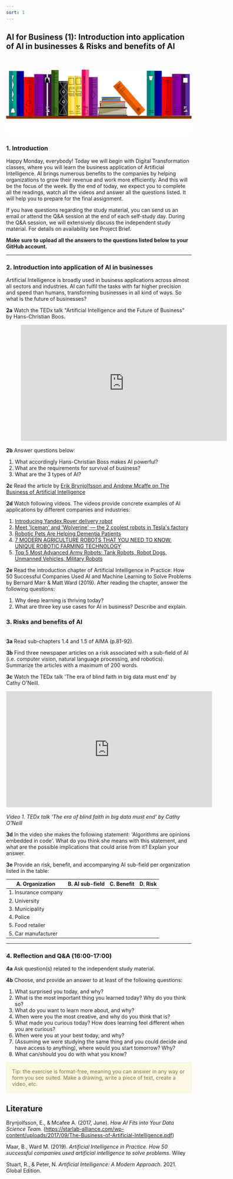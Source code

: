 ```yaml
---
sort: 1
---
```


## __AI for Business (1): Introduction into application of AI in businesses & Risks and benefits of AI__
\
\
<img src="./images/books_banner.png" alt="Books banner" width="600">

### 1. Introduction

Happy Monday, everybody! Today we will begin with Digital Transformation classes, where you will learn the business application of Artificial Intelligence. AI brings numerous benefits to the companies by  helping organizations to grow their revenue and work more efficiently. And this will be the focus of the week.
By the end of  today, we expect you to complete all the readings, watch all the videos and answer all the questions listed. It will help you to prepare for the final assignment.  

If you have questions regarding the study material, you can send us an email or attend the Q&A session at the end of each self-study day. During the Q&A session, we will extensively discuss the independent study material. For details on availability see Project Brief.

__Make sure to upload all the answers to the questions listed below to your GitHub account.__

***

### 2. Introduction into application of AI in businesses

Artificial Intelligence is broadly used in business applications across almost all sectors and industries. AI can fulfil the tasks with far higher precision and speed than humans, transforming businesses in all kind of ways. So what is the future of businesses?  

__2a__ Watch the TEDx talk "Artificial Intelligence and the Future of Business" by Hans-Christian Boos.

<!-- blank line -->
<figure class="video_container">
<iframe width="560" height="315" src="https://www.youtube.com/embed/5NlmdoHzmrw?controls=0" title="YouTube video player" frameborder="0" allow="accelerometer; autoplay; clipboard-write; encrypted-media; gyroscope; picture-in-picture" allowfullscreen></iframe>
</figure>
<!-- blank line -->

__2b__ Answer questions below:
1. What accordingly Hans-Christian Boss makes AI powerful?
2. What are the requirements for survival of business?
3. What are the 3 types of AI?

__2c__ Read the article by [Erik Brynjolfsson and Andrew Mcaffe on The Business of Artificial Intelligence](https://starlab-alliance.com/wp-content/uploads/2017/09/The-Business-of-Artificial-Intelligence.pdf)

__2d__ Watch following videos. The videos provide concrete examples of AI applications by different companies and industries:

1.  [Introducing Yandex.Rover delivery robot](https://www.youtube.com/watch?v=gGmXq_6AkGw "Click on link to open video!")
2.  [Meet 'Iceman' and 'Wolverine' — the 2 coolest robots in Tesla's factory](https://www.youtube.com/watch?v=WYnOGAvQEgk "Click on link to open video!")
3.  [Robotic Pets Are Helping Dementia Patients](https://www.youtube.com/watch?v=cFvGAL9tesM "Click on link to open video!")
4. [7 MODERN AGRICULTURE ROBOTS THAT YOU NEED TO KNOW. UNIQUE ROBOTIC FARMING TECHNOLOGY](https://www.youtube.com/watch?v=jvbIvtwEDTY "Click on link to open video!")
5. [Top 5 Most Advanced Army Robots: Tank Robots, Robot Dogs, Unmanned Vehicles, Military Robots](https://www.youtube.com/watch?v=uXGj1kZnFEg "Click on link to open video!")

__2e__ Read the introduction chapter of Artificial Intelligence in Practice: How 50 Successful Companies Used AI and Machine Learning to Solve Problems by Bernard Marr & Matt Ward (2019). After reading the chapter, answer the following questions:
1. Why deep learning is thriving today?
2. What are three key use cases for AI in business? Describe and explain.

### 3. Risks and benefits of AI
\
__3a__ Read sub-chapters 1.4 and 1.5 of AIMA (p.81-92).

__3b__ Find three newspaper articles on a risk associated with a sub-field of AI (i.e. computer vision, natural language processing, and robotics). Summarize the articles with a maximum of 200 words.

__3c__ Watch the TEDx talk 'The era of blind faith in big data must end' by Cathy O'Neill.

<iframe width="560" height="315" src="https://www.youtube.com/embed/_2u_eHHzRto?controls=0" title="YouTube video player" frameborder="0" allow="accelerometer; autoplay; clipboard-write; encrypted-media; gyroscope; picture-in-picture" allowfullscreen></iframe>

*Video 1. TEDx talk 'The era of blind faith in big data must end' by Cathy O'Neill*

__3d__ In the video she makes the following statement: 'Algorithms are opinions embedded in code'. What do you think she means with this statement, and what are the possible implications that could arise from it? Explain your answer.

__3e__ Provide an risk, benefit, and accompanying AI sub-field per organization listed in the table:

| A. Organization | B. AI sub-field | C. Benefit | D. Risk |
| ----------- | ----------- | ----------- | ----------- |
| 1. Insurance company      
| 2. University   
| 3. Municipality
| 4. Police
| 5. Food retailer
| 5. Car manufacturer

***

### 4. Reflection and Q&A (16:00-17:00)

__4a__ Ask question(s) related to the independent study material.

__4b__ Choose, and provide an answer to at least of the following questions:

1. What surprised you today, and why?
2. What is the most important thing you learned today? Why do you think so?
3. What do you want to learn more about, and why?
4. When were you the most creative, and why do you think that is?
5. What made you curious today? How does learning feel different when you are curious?
6. When were you at your best today, and why?
7. (Assuming we were studying the same thing and you could decide and have access to anything), where would you start tomorrow? Why?
8. What can/should you do with what you know?

<div style="padding: 15px; border: 1px solid transparent; border-color: transparent; margin-bottom: 20px; border-radius: 4px; color: #8a6d3b;; background-color: #fcf8e3; border-color: #faebcc;">
Tip: the exercise is format-free, meaning you can answer in any way or form you see suited. Make a drawing, write a piece of text, create a video, etc.
</div>


## __Literature__
Brynjolfsson, E., & Mcafee A. (2017, June). *How AI Fits into Your Data Science Team.* (https://starlab-alliance.com/wp-content/uploads/2017/09/The-Business-of-Artificial-Intelligence.pdf)

Maar, B., Ward M. (2019). *Artificial Intelligence in Practice. How 50 successful companies used artificial intelligence to solve problems.* Wiley

Stuart, R., & Peter, N. *Artificial Intelligence: A Modern Approach*. 2021. Global Edition.
